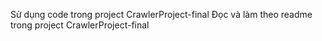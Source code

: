 Sử dụng code trong project CrawlerProject-final
Đọc và làm theo readme trong project CrawlerProject-final

